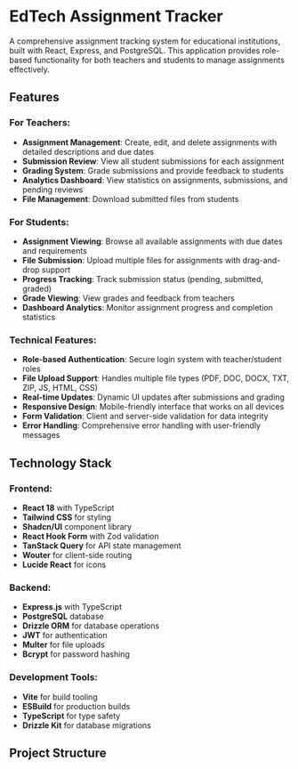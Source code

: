 # EdTech Assignment Tracker

A comprehensive assignment tracking system for educational institutions, built with React, Express, and PostgreSQL. This application provides role-based functionality for both teachers and students to manage assignments effectively.

## Features

### For Teachers:
- **Assignment Management**: Create, edit, and delete assignments with detailed descriptions and due dates
- **Submission Review**: View all student submissions for each assignment
- **Grading System**: Grade submissions and provide feedback to students
- **Analytics Dashboard**: View statistics on assignments, submissions, and pending reviews
- **File Management**: Download submitted files from students

### For Students:
- **Assignment Viewing**: Browse all available assignments with due dates and requirements
- **File Submission**: Upload multiple files for assignments with drag-and-drop support
- **Progress Tracking**: Track submission status (pending, submitted, graded)
- **Grade Viewing**: View grades and feedback from teachers
- **Dashboard Analytics**: Monitor assignment progress and completion statistics

### Technical Features:
- **Role-based Authentication**: Secure login system with teacher/student roles
- **File Upload Support**: Handles multiple file types (PDF, DOC, DOCX, TXT, ZIP, JS, HTML, CSS)
- **Real-time Updates**: Dynamic UI updates after submissions and grading
- **Responsive Design**: Mobile-friendly interface that works on all devices
- **Form Validation**: Client and server-side validation for data integrity
- **Error Handling**: Comprehensive error handling with user-friendly messages

## Technology Stack

### Frontend:
- **React 18** with TypeScript
- **Tailwind CSS** for styling
- **Shadcn/UI** component library
- **React Hook Form** with Zod validation
- **TanStack Query** for API state management
- **Wouter** for client-side routing
- **Lucide React** for icons

### Backend:
- **Express.js** with TypeScript
- **PostgreSQL** database
- **Drizzle ORM** for database operations
- **JWT** for authentication
- **Multer** for file uploads
- **Bcrypt** for password hashing

### Development Tools:
- **Vite** for build tooling
- **ESBuild** for production builds
- **TypeScript** for type safety
- **Drizzle Kit** for database migrations

## Project Structure

